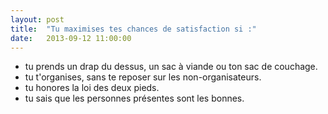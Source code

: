 ```yaml
---
layout: post
title:  "Tu maximises tes chances de satisfaction si :"
date:   2013-09-12 11:00:00
---
```


* tu prends un drap du dessus, un sac à viande ou ton sac de couchage.
* tu t'organises, sans te reposer sur les non-organisateurs.
* tu honores la loi des deux pieds.
* tu sais que les personnes présentes sont les bonnes.
